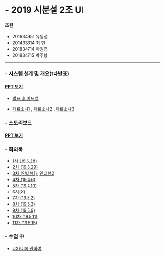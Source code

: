 # - 2019 시분설 2조 UI

#### 조원
- 201634951 유동섭
- 201433314 최  현
- 201834714 박원영
- 201834715 박주형


***

### - 시스템 설계 및 개요(1차발표)
#### [__PPT 보기__](https://1drv.ms/p/s!AoTcRiOEPeaPiWGPqBw-u3ezNbhc)
   - [발표 후 피드백](https://drive.google.com/file/d/1TOy4jvTxdFAOAJuowxIeyGAJCSPcUN_M/view?usp=sharing)
   
  - [페르소나1](https://docs.google.com/document/d/177oF40yOXLBwBvzYbC-PbweqGM_7tttTZ4rnGomwWe8/edit?usp=sharing) , [페르소나2](https://drive.google.com/file/d/1N5T9e9iMX8qOMJrmIrrApUZ9ymDws71v/view?usp=sharing) , [페르소나3](https://drive.google.com/file/d/1N7D8F-4TaIxScIJrRejJj56mv-tMlNN_/view?usp=sharing)
  
### - 스토리보드
####   [__PPT 보기__]()
  
### - 회의록
  - [1차 (19.3.28)](https://docs.google.com/document/d/1btrzG0bbsF_OfzqA8BQCIPBE6a0q6FF0kYlY8lrOnic/edit)
  - [2차 (19.3.29)](https://docs.google.com/document/d/10gZpeLDWKJ6YW66WU2zsfpvRUVhR3dmXluSL1hZotww/edit)
  - [3차 (인터뷰1)](https://docs.google.com/document/d/1MtXaeVBTLfm3oooIh5DEiE0T3BL1YRM3ryg2nt0ULjI/edit), [인터뷰2](https://drive.google.com/file/d/1xsjymboYJcasrW2ZIBypmtSELSpsMMt_/view?usp=sharing)
  - [4차 (19.4.6)](https://docs.google.com/document/d/1TBCH-Wl45r3nIii8mdSIG9TFVxaqfkbrOag1hfwz2DU/edit)
  - [5차 (19.4.10)](https://docs.google.com/document/d/18LB59pu9QPmBn6wG5xLp8RnFxPe0Zz-Cs0GtMqKac6I/edit)
  - 6차(X)
  - [7차 (19.5.2)](https://docs.google.com/document/d/1ucbw4PCyvRPSkU49yYTxV5KRDKxUeWKGuUPCmmXLYmw/edit)
  - [8차 (19.5.3)](https://docs.google.com/document/d/1KZnJ20u1q9H1Ic0SgImWMjd2JeKwC8uLtSyrrp1cNLo/edit)
  - [9차 (19.5.9)](https://docs.google.com/document/d/1gFeZSFTROjKXT6HqH5TzHeqPE9zBpsUboeCSWF11azI/edit)
  - [10차 (19.5.11)](https://docs.google.com/document/d/1_HZBI9uWgh2nZ7TtBvl_-U4Kk20z9g-M78ZqR6WUSxk/edit)
  - [11차 (19.5.15)](https://docs.google.com/document/d/1MfqRVNyYCXrYxeL4TRYxD4SNHG_1uRbzHRDphwO5I0A/edit)
  
### - 수업 中
  - [UX/UI에 관하여](https://drive.google.com/file/d/1oWhewaJG3bQ9wo1C4IlCcvjg4WLgFSR3/view?usp=sharing)

